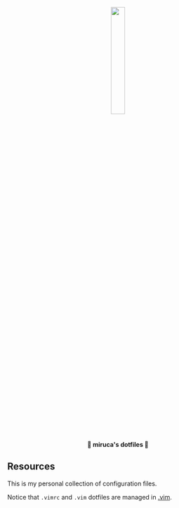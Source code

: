 <p align="center">
  <img width="25%" src="https://github.com/mirucaaura.png" />
</p>

<p align="center">
  <b>🌹 miruca's dotfiles 🌹</b>
</p>

## Resources

This is my personal collection of configuration files.

Notice that `.vimrc` and `.vim` dotfiles are managed in [.vim](https://github.com/mirucaaura/.vim).

